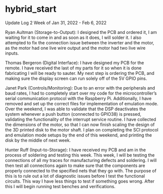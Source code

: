 # hybrid_start

Update Log 2
Week of Jan 31, 2022 - Feb 6, 2022

Ryan Aultman (Storage-to-Output):
I designed the PCB and ordered it, I am waiting for it to come in and as soon as it does, I will 
solder it. I also attempted to fix the connection issue between the inverter and the motor, as 
the motor had one live wire output and the motor had two live wire inputs.

Thomas Bergeron (Digital Interface):
I have designed my PCB for the remote. I have received the last of my parts for it so when it is 
done fabricating I will be ready to sauter. My next step is ordering the PCB, and making sure 
the display screen can run solely off of the 5V GPIO pins.

Janet Park (Controls/Monitoring):
Due to an error with the peripherals and baud rates, I had to completely start over my code for 
the microcontroller’s serial communication protocol with the Raspberry Pi. Additionally, I have 
removed and set up the correct files for implementation of emulation mode. Over the weekend, I was 
able to validate that the DSP deactivates the system whenever a push button (connected to GPIO38) is 
pressed, validating the functionality of the interrupt service routine. I have collected the dimensions 
of the motor, so that I can now finish scaling the design of the 3D printed disk to the motor shaft. I 
plan on completing the SCI protocol and emulation mode setups by the end of this weekend, and printing 
the disk by the middle of next week.

Hunter Ruff (Input-to-Storage):
I have received my PCB and am in the process of soldering and testing this week. This week, I will be 
testing the connections of all my traces for manufacturing defects and soldering. I will then test all 
connections again to make sure that the components are properly connected to the specified nets that 
they go with. The purpose of this is to rule out a lot of diagnostic issues before I test the functional 
circuits. This way I have less things to test if something goes wrong. After this I will begin running 
test benches and verifications.

